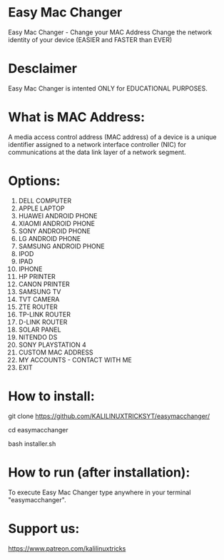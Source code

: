 # Easy Mac Changer

Easy Mac Changer - Change your MAC Address Change the network identity of your device (EASIER and FASTER than EVER)
 

# Desclaimer
Easy Mac Changer is intented ONLY for EDUCATIONAL PURPOSES.

# What is MAC Address:

A media access control address (MAC address) of a device is a unique identifier assigned to a network interface controller (NIC) for communications at the data link layer of a network segment.

# Options:

01. DELL COMPUTER                 
02. APPLE LAPTOP                            
03. HUAWEI ANDROID PHONE                     
04. XIAOMI ANDROID PHONE         
05. SONY ANDROID PHONE                     
06. LG ANDROID PHONE             
07. SAMSUNG ANDROID PHONE        
08. IPOD                         
09. IPAD                              
10. IPHONE                       
11. HP PRINTER 
12. CANON PRINTER
13. SAMSUNG TV 
14. TVT CAMERA
15. ZTE ROUTER
16. TP-LINK ROUTER
17. D-LINK ROUTER
18. SOLAR PANEL
19. NITENDO DS
20. SONY PLAYSTATION 4
21. CUSTOM MAC ADDRESS
22. MY ACCOUNTS - CONTACT WITH ME 
23. EXIT



# How to install:
git clone https://github.com/KALILINUXTRICKSYT/easymacchanger/

cd easymacchanger

bash installer.sh

# How to run (after installation):
To execute Easy Mac Changer type anywhere in your terminal "easymacchanger".

# Support us:
https://www.patreon.com/kalilinuxtricks
